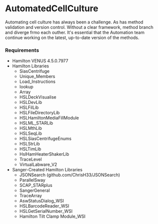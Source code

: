 # AutomatedCellCulture
Automating cell culture has always been a challenge. As has method validation and version control. Without a clear framework, method branch and diverge frmo each outher. It's essential that the Automation team continue working on the latest, up-to-date version of the methods.


### Requirements
- Hamilton VENUS 4.5.0.7977
- Hamilton Libraries
    - SiasCentrifuge
    - Unique_Members
    - Load_Instructions
    - lookup
    - Array
    - HSLDeckVisualise
    - HSLDevLib
    - HSLFilLib
    - HSLFileDirectoryLib
    - HSLHamiltonMediaFillModule
    - HSLML_STARLib
    - HSLMthLib
    - HSLSeqLib
    - HSLSiasCentrifugeEnums
    - HSLStrLib
    - HSLTimLib
    - HslHamHeaterShakerLib
    - TraceLevel
    - VirtualLabware_V2    
- Sanger-Created Hamilton Libraries
    - JSONSearch (github.com/ChrisH33/JSONSearch)
    - ParallelSway
    - SCAP_STARplus
    - SangerGeneral
    - TraceArray
    - AswStatusDialog_WSI
    - HSLBarcodeReader_WSI
    - HSLGetSerialNumber_WSI
    - Hamilton Tilt Clamp Module_WSI
